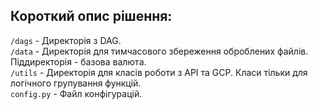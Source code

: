 ## Короткий опис рішення:

`/dags` - Директорія з DAG.  
`/data` - Директорія для тимчасового збереження оброблених файлів. Піддиректорія - базова валюта.  
`/utils` - Директорія для класів роботи з API та GCP. Класи тільки для логічного групування функцій.  
`config.py` - Файл конфігурацій. 